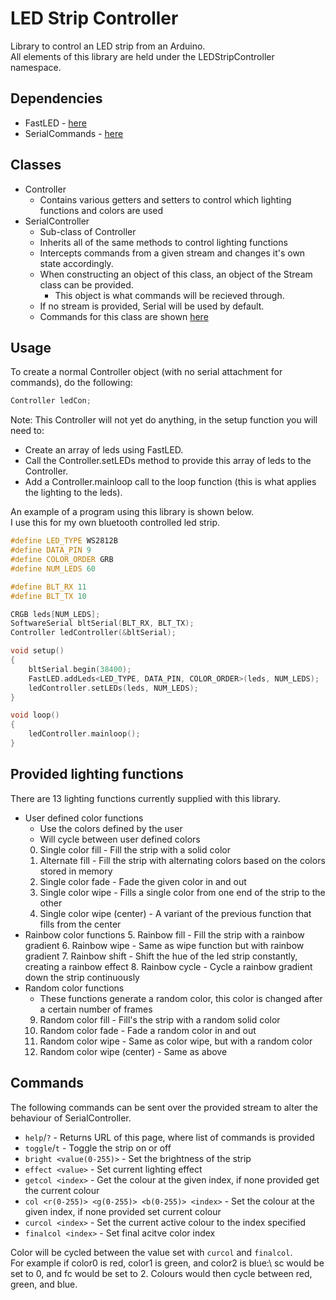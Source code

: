 # LED Strip Controller
Library to control an LED strip from an Arduino.\
All elements of this library are held under the LEDStripController namespace.

## Dependencies
- FastLED - [here](https://www.arduino.cc/reference/en/libraries/fastled/)
- SerialCommands - [here](https://www.arduino.cc/reference/en/libraries/serialcommands/)

## Classes
- Controller
    - Contains various getters and setters to control which lighting functions and colors are used
- SerialController
    - Sub-class of Controller
    - Inherits all of the same methods to control lighting functions
    - Intercepts commands from a given stream and changes it's own state accordingly.
    - When constructing an object of this class, an object of the Stream class can be provided.
        - This object is what commands will be recieved through.
    - If no stream is provided, Serial will be used by default.
    - Commands for this class are shown [here](#commands)

## Usage
To create a normal Controller object (with no serial attachment for commands), do the following:
```C++
Controller ledCon;
```
Note: This Controller will not yet do anything, in the setup function you will need to:
- Create an array of leds using FastLED.
- Call the Controller.setLEDs method to provide this array of leds to the Controller.
- Add a Controller.mainloop call to the loop function (this is what applies the lighting to the leds).

An example of a program using this library is shown below.\
I use this for my own bluetooth controlled led strip.
```C++
#define LED_TYPE WS2812B
#define DATA_PIN 9
#define COLOR_ORDER GRB
#define NUM_LEDS 60

#define BLT_RX 11
#define BLT_TX 10

CRGB leds[NUM_LEDS];
SoftwareSerial bltSerial(BLT_RX, BLT_TX);
Controller ledController(&bltSerial);

void setup()
{
    bltSerial.begin(38400);
    FastLED.addLeds<LED_TYPE, DATA_PIN, COLOR_ORDER>(leds, NUM_LEDS);
    ledController.setLEDs(leds, NUM_LEDS);
}

void loop()
{
    ledController.mainloop();
}

```

## Provided lighting functions
There are 13 lighting functions currently supplied with this library.
- User defined color functions
    - Use the colors defined by the user
    - Will cycle between user defined colors
    0. Single color fill - Fill the strip with a solid color
    1. Alternate fill - Fill the strip with alternating colors based on the colors stored in memory
    2. Single color fade - Fade the given color in and out
    3. Single color wipe - Fills a single color from one end of the strip to the other
    4. Single color wipe (center) - A variant of the previous function that fills from the center
- Rainbow color functions
    5. Rainbow fill - Fill the strip with a rainbow gradient
    6. Rainbow wipe - Same as wipe function but with rainbow gradient
    7. Rainbow shift - Shift the hue of the led strip constantly, creating a rainbow effect
    8. Rainbow cycle - Cycle a rainbow gradient down the strip continuously
- Random color functions
    - These functions generate a random color, this color is changed after a certain number of frames
    9. Random color fill - Fill's the strip with a random solid color
    10. Random color fade - Fade a random color in and out
    11. Random color wipe - Same as color wipe, but with a random color
    12. Random color wipe (center) - Same as above

## Commands
The following commands can be sent over the provided stream to alter the behaviour of SerialController.

- `help`/`?` - Returns URL of this page, where list of commands is provided
- `toggle`/`t` - Toggle the strip on or off
- `bright <value(0-255)>` - Set the brightness of the strip
- `effect <value>` - Set current lighting effect
- `getcol <index>` - Get the colour at the given index, if none provided get the current colour
- `col <r(0-255)> <g(0-255)> <b(0-255)> <index>` - Set the colour at the given index, if none provided set current colour
- `curcol <index>` - Set the current active colour to the index specified
- `finalcol <index>` - Set final acitve color index

Color will be cycled between the value set with `curcol` and `finalcol`.\
For example if color0 is red, color1 is green, and color2 is blue:\ 
sc would be set to 0, and fc would be set to 2. Colours would then cycle between red, green, and blue.
